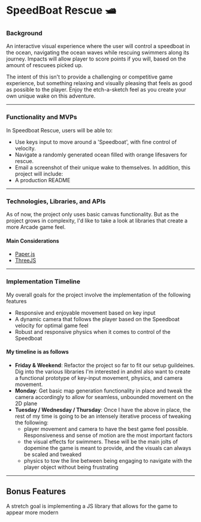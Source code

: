 # SpeedBoat Rescue 🛥️


### Background 
An interactive visual experience where the user will control a speedboat in the ocean, navigating the ocean waves while rescuing swimmers along its journey. Impacts will allow player to score points if you will, based on the amount of rescuees picked up. 

The intent of this isn't to provide a challenging or competitive game experience, but something relaxing and visually pleasing that feels as good as possible to the player. Enjoy the etch-a-sketch feel as you create your own unique wake on this adventure.

***

### Functionality and MVPs
In Speedboat Rescue, users will be able to:
- Use keys input to move around a 'Speedboat', with fine control of velocity.
- Navigate a randomly generated ocean filled with orange lifesavers for rescue.
- Email a screenshot of their unique wake to themselves.
In addition, this project will include: 
- A production README

***

### Technologies, Libraries, and APIs
As of now, the project only uses basic canvas functionality. But as the project grows in complexity, I'd like to take a look at libraries that create a more Arcade game feel.

#### Main Considerations
- [Paper.js](http://paperjs.org/about/)
- [ThreeJS](https://threejs.org/)

***

### Implementation Timeline
My overall goals for the project involve the implementation of the following features
- Responsive and enjoyable movement based on key input 
- A dynamic camera that follows the player based on the Speedboat velocity for optimal game feel
- Robust and responsive physics when it comes to control of the Speedboat

#### My timeline is as follows
- **Friday & Weekend**: Refactor the project so far to fit our setup guildeines. Dig into the various libraries I'm interested in andmI also want to create a functional prototype of key-input movement, physics, and camera movement. 
- **Monday**: Get basic map generation functionality in place and tweak the camera accordingly to allow for seamless, unbounded movement on the 2D plane
- **Tuesday / Wednesday / Thursday**: Once I have the above in place, the rest of my time is going to be an intensely iterative process of tweaking the following: 
   * player movement and camera to have the best game feel possible. Responsiveness and sense of motion are the most important factors 
   * the visual effects for swimmers. These will be the main jolts of dopemine the game is meant to provide, and the visuals can always be scaled and tweaked
   *  physics to tow the line between being engaging to navigate with the player object without being frustrating
***

## Bonus Features
A stretch goal is implementing a JS library that allows for the game to appear more modern